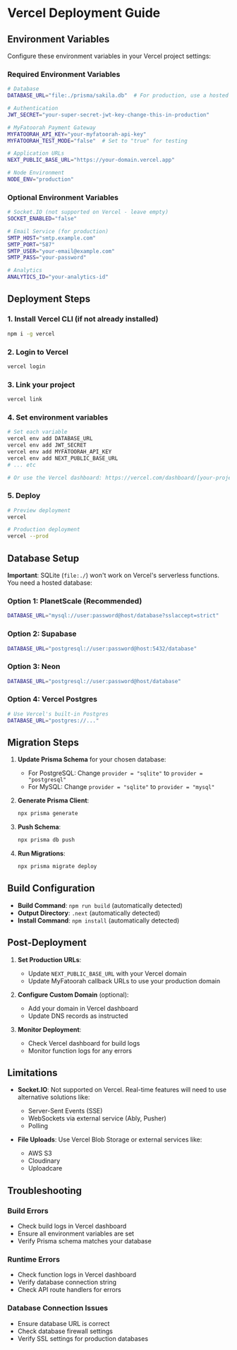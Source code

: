 # Vercel Deployment Guide

## Environment Variables

Configure these environment variables in your Vercel project settings:

### Required Environment Variables

```bash
# Database
DATABASE_URL="file:./prisma/sakila.db"  # For production, use a hosted database like PlanetScale, Supabase, or Neon

# Authentication
JWT_SECRET="your-super-secret-jwt-key-change-this-in-production"

# MyFatoorah Payment Gateway
MYFATOORAH_API_KEY="your-myfatoorah-api-key"
MYFATOORAH_TEST_MODE="false"  # Set to "true" for testing

# Application URLs
NEXT_PUBLIC_BASE_URL="https://your-domain.vercel.app"

# Node Environment
NODE_ENV="production"
```

### Optional Environment Variables

```bash
# Socket.IO (not supported on Vercel - leave empty)
SOCKET_ENABLED="false"

# Email Service (for production)
SMTP_HOST="smtp.example.com"
SMTP_PORT="587"
SMTP_USER="your-email@example.com"
SMTP_PASS="your-password"

# Analytics
ANALYTICS_ID="your-analytics-id"
```

## Deployment Steps

### 1. Install Vercel CLI (if not already installed)
```bash
npm i -g vercel
```

### 2. Login to Vercel
```bash
vercel login
```

### 3. Link your project
```bash
vercel link
```

### 4. Set environment variables
```bash
# Set each variable
vercel env add DATABASE_URL
vercel env add JWT_SECRET
vercel env add MYFATOORAH_API_KEY
vercel env add NEXT_PUBLIC_BASE_URL
# ... etc

# Or use the Vercel dashboard: https://vercel.com/dashboard/[your-project]/settings/environment-variables
```

### 5. Deploy
```bash
# Preview deployment
vercel

# Production deployment
vercel --prod
```

## Database Setup

**Important**: SQLite (`file:./`) won't work on Vercel's serverless functions. You need a hosted database:

### Option 1: PlanetScale (Recommended)
```bash
DATABASE_URL="mysql://user:password@host/database?sslaccept=strict"
```

### Option 2: Supabase
```bash
DATABASE_URL="postgresql://user:password@host:5432/database"
```

### Option 3: Neon
```bash
DATABASE_URL="postgresql://user:password@host/database"
```

### Option 4: Vercel Postgres
```bash
# Use Vercel's built-in Postgres
DATABASE_URL="postgres://..."
```

## Migration Steps

1. **Update Prisma Schema** for your chosen database:
   - For PostgreSQL: Change `provider = "sqlite"` to `provider = "postgresql"`
   - For MySQL: Change `provider = "sqlite"` to `provider = "mysql"`

2. **Generate Prisma Client**:
   ```bash
   npx prisma generate
   ```

3. **Push Schema**:
   ```bash
   npx prisma db push
   ```

4. **Run Migrations**:
   ```bash
   npx prisma migrate deploy
   ```

## Build Configuration

- **Build Command**: `npm run build` (automatically detected)
- **Output Directory**: `.next` (automatically detected)
- **Install Command**: `npm install` (automatically detected)

## Post-Deployment

1. **Set Production URLs**:
   - Update `NEXT_PUBLIC_BASE_URL` with your Vercel domain
   - Update MyFatoorah callback URLs to use your production domain

2. **Configure Custom Domain** (optional):
   - Add your domain in Vercel dashboard
   - Update DNS records as instructed

3. **Monitor Deployment**:
   - Check Vercel dashboard for build logs
   - Monitor function logs for any errors

## Limitations

- **Socket.IO**: Not supported on Vercel. Real-time features will need to use alternative solutions like:
  - Server-Sent Events (SSE)
  - WebSockets via external service (Ably, Pusher)
  - Polling

- **File Uploads**: Use Vercel Blob Storage or external services like:
  - AWS S3
  - Cloudinary
  - Uploadcare

## Troubleshooting

### Build Errors
- Check build logs in Vercel dashboard
- Ensure all environment variables are set
- Verify Prisma schema matches your database

### Runtime Errors
- Check function logs in Vercel dashboard
- Verify database connection string
- Check API route handlers for errors

### Database Connection Issues
- Ensure database URL is correct
- Check database firewall settings
- Verify SSL settings for production databases
